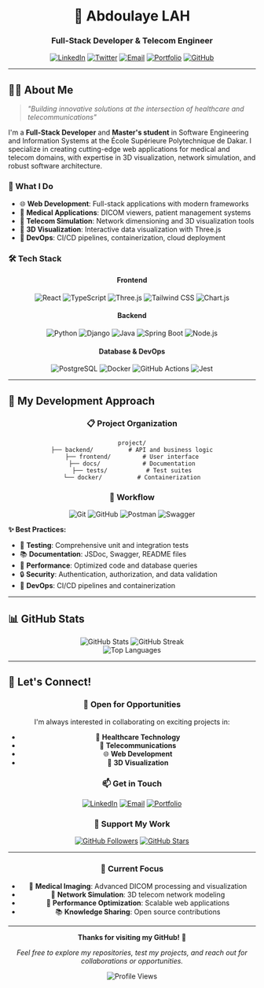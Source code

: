 <div align="center">
  
  # 🚀 Abdoulaye LAH
  
  ### Full-Stack Developer & Telecom Engineer
  
  [![LinkedIn](https://img.shields.io/badge/LinkedIn-0A66C2?style=for-the-badge&logo=linkedin&logoColor=white)](https://linkedin.com/in/ton-profil)
  [![Twitter](https://img.shields.io/badge/Twitter-1DA1F2?style=for-the-badge&logo=twitter&logoColor=white)](https://x.com/ton-profil)
  [![Email](https://img.shields.io/badge/Email-EA4335?style=for-the-badge&logo=gmail&logoColor=white)](mailto:ton.email@example.com)
  [![Portfolio](https://img.shields.io/badge/Portfolio-FF6B35?style=for-the-badge&logo=web&logoColor=white)](https://pycrafted.github.io)
  [![GitHub](https://img.shields.io/badge/GitHub-181717?style=for-the-badge&logo=github&logoColor=white)](https://github.com/pycrafted)
</div>

---

## 👨‍💻 About Me

> *"Building innovative solutions at the intersection of healthcare and telecommunications"*

I'm a **Full-Stack Developer** and **Master's student** in Software Engineering and Information Systems at the École Supérieure Polytechnique de Dakar. I specialize in creating cutting-edge web applications for medical and telecom domains, with expertise in 3D visualization, network simulation, and robust software architecture.

### 🎯 What I Do
- 🌐 **Web Development**: Full-stack applications with modern frameworks
- 🏥 **Medical Applications**: DICOM viewers, patient management systems
- 📡 **Telecom Simulation**: Network dimensioning and 3D visualization tools
- 🎨 **3D Visualization**: Interactive data visualization with Three.js
- 🚀 **DevOps**: CI/CD pipelines, containerization, cloud deployment

### 🛠️ Tech Stack

<div align="center">
  
  #### Frontend
  ![React](https://img.shields.io/badge/React-20232A?style=for-the-badge&logo=react&logoColor=61DAFB)
  ![TypeScript](https://img.shields.io/badge/TypeScript-007ACC?style=for-the-badge&logo=typescript&logoColor=white)
  ![Three.js](https://img.shields.io/badge/Three.js-000000?style=for-the-badge&logo=three.js&logoColor=white)
  ![Tailwind CSS](https://img.shields.io/badge/Tailwind_CSS-38B2AC?style=for-the-badge&logo=tailwind-css&logoColor=white)
  ![Chart.js](https://img.shields.io/badge/Chart.js-FF6384?style=for-the-badge&logo=chart.js&logoColor=white)
  
  #### Backend
  ![Python](https://img.shields.io/badge/Python-3776AB?style=for-the-badge&logo=python&logoColor=white)
  ![Django](https://img.shields.io/badge/Django-092E20?style=for-the-badge&logo=django&logoColor=white)
  ![Java](https://img.shields.io/badge/Java-ED8B00?style=for-the-badge&logo=openjdk&logoColor=white)
  ![Spring Boot](https://img.shields.io/badge/Spring_Boot-6DB33F?style=for-the-badge&logo=spring&logoColor=white)
  ![Node.js](https://img.shields.io/badge/Node.js-339933?style=for-the-badge&logo=nodedotjs&logoColor=white)
  
  #### Database & DevOps
  ![PostgreSQL](https://img.shields.io/badge/PostgreSQL-316192?style=for-the-badge&logo=postgresql&logoColor=white)
  ![Docker](https://img.shields.io/badge/Docker-2496ED?style=for-the-badge&logo=docker&logoColor=white)
  ![GitHub Actions](https://img.shields.io/badge/GitHub_Actions-2088FF?style=for-the-badge&logo=github-actions&logoColor=white)
  ![Jest](https://img.shields.io/badge/Jest-C21325?style=for-the-badge&logo=jest&logoColor=white)
  
</div>

---

## 🎨 My Development Approach

<div align="center">
  
  ### 📋 Project Organization
  ```
  project/
  ├── backend/          # API and business logic
  ├── frontend/         # User interface
  ├── docs/            # Documentation
  ├── tests/           # Test suites
  └── docker/          # Containerization
  ```
  
  ### 🔄 Workflow
  ![Git](https://img.shields.io/badge/Git-F05032?style=for-the-badge&logo=git&logoColor=white)
  ![GitHub](https://img.shields.io/badge/GitHub-181717?style=for-the-badge&logo=github&logoColor=white)
  ![Postman](https://img.shields.io/badge/Postman-FF6C37?style=for-the-badge&logo=postman&logoColor=white)
  ![Swagger](https://img.shields.io/badge/Swagger-85EA2D?style=for-the-badge&logo=swagger&logoColor=black)
  
</div>

**✨ Best Practices:**
- 🧪 **Testing**: Comprehensive unit and integration tests
- 📚 **Documentation**: JSDoc, Swagger, README files
- 🚀 **Performance**: Optimized code and database queries
- 🔒 **Security**: Authentication, authorization, and data validation
- 🐳 **DevOps**: CI/CD pipelines and containerization

---

## 📊 GitHub Stats

<div align="center">
  <img src="https://github-readme-stats.vercel.app/api?username=pycrafted&show_icons=true&theme=radical&hide_border=true" alt="GitHub Stats"/>
  <img src="https://github-readme-streak-stats.herokuapp.com/?user=pycrafted&theme=radical&hide_border=true" alt="GitHub Streak"/>
</div>

<div align="center">
  <img src="https://github-readme-stats.vercel.app/api/top-langs/?username=pycrafted&layout=compact&theme=radical&hide_border=true" alt="Top Languages"/>
</div>

---

## 🤝 Let's Connect!

<div align="center">
  
  ### 💼 Open for Opportunities
  I'm always interested in collaborating on exciting projects in:
  - 🏥 **Healthcare Technology**
  - 📡 **Telecommunications**
  - 🌐 **Web Development**
  - 🎨 **3D Visualization**
  
  ### 📫 Get in Touch
  [![LinkedIn](https://img.shields.io/badge/LinkedIn-0A66C2?style=for-the-badge&logo=linkedin&logoColor=white)](https://linkedin.com/in/ton-profil)
  [![Email](https://img.shields.io/badge/Email-EA4335?style=for-the-badge&logo=gmail&logoColor=white)](mailto:ton.email@example.com)
  [![Portfolio](https://img.shields.io/badge/Portfolio-FF6B35?style=for-the-badge&logo=web&logoColor=white)](https://pycrafted.github.io)
  
  ### 🌟 Support My Work
  [![GitHub Followers](https://img.shields.io/github/followers/pycrafted?label=Follow&style=social)](https://github.com/pycrafted)
  [![GitHub Stars](https://img.shields.io/github/stars/pycrafted?label=Stars&style=social)](https://github.com/pycrafted)
  
</div>

---

<div align="center">
  
  ### 🎯 Current Focus
  - 🔬 **Medical Imaging**: Advanced DICOM processing and visualization
  - 📡 **Network Simulation**: 3D telecom network modeling
  - 🚀 **Performance Optimization**: Scalable web applications
  - 📚 **Knowledge Sharing**: Open source contributions
  
  ---
  
  **Thanks for visiting my GitHub!** 🚀
  
  *Feel free to explore my repositories, test my projects, and reach out for collaborations or opportunities.*
  
  ![Profile Views](https://komarev.com/ghpvc/?username=pycrafted&color=blueviolet&style=for-the-badge)
  
</div>
